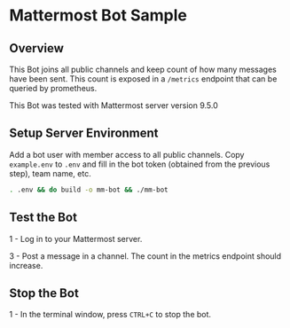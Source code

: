# Mattermost Bot Sample

## Overview

This Bot joins all public channels and keep count of how many messages have been sent.
This count is exposed in a `/metrics` endpoint that can be queried by prometheus.

This Bot was tested with Mattermost server version 9.5.0

## Setup Server Environment

Add a bot user with member access to all public channels.
Copy `example.env` to `.env` and fill in the bot token (obtained from the previous step), team name, etc.

```sh
. .env && do build -o mm-bot && ./mm-bot
```

## Test the Bot

1 - Log in to your Mattermost server.

3 - Post a message in a channel. The count in the metrics endpoint should increase.

## Stop the Bot

1 - In the terminal window, press `CTRL+C` to stop the bot.
